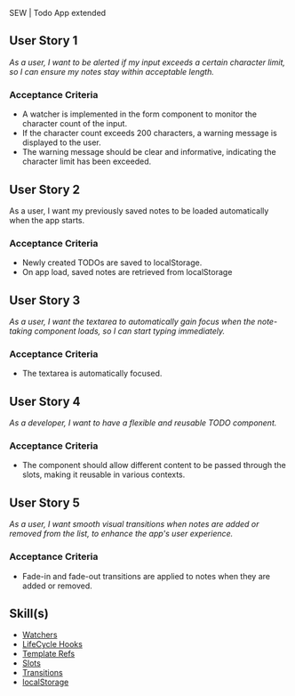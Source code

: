 SEW | Todo App extended

## User Story 1
*As a user, I want to be alerted if my input exceeds a certain character limit, so I can ensure my notes stay within acceptable length.*

### Acceptance Criteria
- A watcher is implemented in the form component to monitor the character count of the input.
- If the character count exceeds 200 characters, a warning message is displayed to the user.
- The warning message should be clear and informative, indicating the character limit has been exceeded.

## User Story 2
As a user, I want my previously saved notes to be loaded automatically when the app starts.

### Acceptance Criteria
- Newly created TODOs are saved to localStorage.
- On app load, saved notes are retrieved from localStorage

## User Story 3
*As a user, I want the textarea to automatically gain focus when the note-taking component loads, so I can start typing immediately.*

### Acceptance Criteria
- The textarea is automatically focused.

## User Story 4
*As a developer, I want to have a flexible and reusable TODO component.*

### Acceptance Criteria
- The component should allow different content to be passed through the slots, making it reusable in various contexts.

## User Story 5
*As a user, I want smooth visual transitions when notes are added or removed from the list, to enhance the app's user experience.*

### Acceptance Criteria
- Fade-in and fade-out transitions are applied to notes when they are added or removed.

## Skill(s)
- [Watchers](https://my.skilldisplay.eu/en/skill/2973/0)
- [LifeCycle Hooks](https://my.skilldisplay.eu/en/skill/2974/0)
- [Template Refs](https://my.skilldisplay.eu/en/skill/2975/0)
- [Slots](https://my.skilldisplay.eu/en/skill/2977/0)  
- [Transitions](https://my.skilldisplay.eu/en/skill/2978/0)
- [localStorage](https://my.skilldisplay.eu/en/skill/3008/0)
